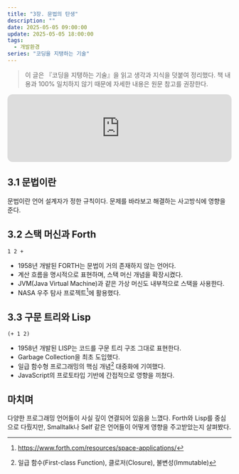 ```yaml
---
title: "3장. 문법의 탄생"
description: ""
date: 2025-05-05 09:00:00
update: 2025-05-05 18:00:00
tags:
  - 개발환경
series: "코딩을 지탱하는 기술" 
---
```


> 이 글은 『코딩을 지탱하는 기술』을 읽고 생각과 지식을 덧붙여 정리했다. 책 내용과 100% 일치하지 않기 때문에 자세한 내용은 원문 참고를 권장한다.

<iframe style="border-radius:12px" src="https://open.spotify.com/embed/track/6Rqn2GFlmvmV4w9Ala0I1e?utm_source=generator" width="100%" height="152" frameBorder="0" allowfullscreen="" allow="autoplay; clipboard-write; encrypted-media; fullscreen; picture-in-picture" loading="lazy"></iframe>

## 3.1 문법이란

문법이란 언어 설계자가 정한 규칙이다. 문제를 바라보고 해결하는 사고방식에 영향을 준다.

## 3.2 스택 머신과 Forth

```text
1 2 +
```

- 1958년 개발된 FORTH는 문법이 거의 존재하지 않는 언어다.
- 계산 흐름을 명시적으로 표현하며, 스택 머신 개념을 확장시켰다. 
- JVM(Java Virtual Machine)과 같은 가상 머신도 내부적으로 스택을 사용한다.
- NASA 우주 탐사 프로젝트[^1]에 활용했다. 

## 3.3 구문 트리와 Lisp

```
(+ 1 2)
```

- 1958년 개발된 LISP는 코드를 구문 트리 구조 그대로 표현한다.
- Garbage Collection을 최초 도입했다.
- 일급 함수형 프로그래밍의 핵심 개념[^2] 대중화에 기여했다.
- JavaScript의 프로토타입 기반에 간접적으로 영향을 끼쳤다.

## 마치며

다양한 프로그래밍 언어들이 사실 깊이 연결되어 있음을 느꼈다. Forth와 Lisp를 중심으로 다뤘지만, Smalltalk나 Self 같은 언어들이 어떻게 영향을 주고받았는지 살펴봤다.

[^1]: https://www.forth.com/resources/space-applications/
[^2]: 일급 함수(First-class Function), 클로저(Closure), 불변성(Immutable)